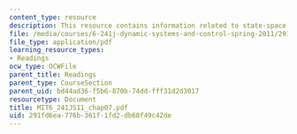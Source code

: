 ```yaml
---
content_type: resource
description: This resource contains information related to state-space models.
file: /media/courses/6-241j-dynamic-systems-and-control-spring-2011/291fd6ea776b361f1fd2db68f49c42de_MIT6_241JS11_chap07.pdf
file_type: application/pdf
learning_resource_types:
- Readings
ocw_type: OCWFile
parent_title: Readings
parent_type: CourseSection
parent_uid: bd44ad36-f5b6-870b-74dd-fff31d2d3017
resourcetype: Document
title: MIT6_241JS11_chap07.pdf
uid: 291fd6ea-776b-361f-1fd2-db68f49c42de
---
```

